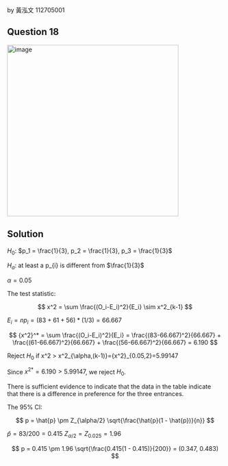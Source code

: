 by 黃泓文 112705001

## Question 18

<img width="400" alt="image" src="https://github.com/user-attachments/assets/58f39ec7-46c8-4c27-a791-70b164c4cadb"  />

## Solution

$H_0$: $p_1 = \frac{1}{3}, p_2 = \frac{1}{3}, p_3 = \frac{1}{3}$

$H_a$: at least a p_{i} is different from $\frac{1}{3}$

$\alpha=0.05$

The test statistic:

$$
x^2 = \sum \frac{(O_i-E_i)^2}{E_i} \sim x^2_{k-1}
$$

$E_i = np_i = (83+61+56)*(1/3) = 66.667$

$$
{x^2}^* = \sum \frac{(O_i-E_i)^2}{E_i} = \frac{(83-66.667)^2}{66.667} + \frac{(61-66.667)^2}{66.667} + \frac{(56-66.667)^2}{66.667} = 6.190
$$

Reject $H_0$ if x^2 > x^2_{\alpha,(k-1)}={x^2}_{0.05,2}=5.99147

Since ${x^2}^*= 6.190 > 5.99147$, we reject $H_0$.

There is sufficient evidence to indicate that the data in the table indicate that there is a difference in preference for the three entrances.

The 95% CI:

$$
p = \hat{p} \pm Z_{\alpha/2} \sqrt{\frac{\hat{p}(1 - \hat{p})}{n}}
$$

$\hat{p} = 83/200 = 0.415$
$Z_{\alpha/2} = Z_{0.025} = 1.96$

$$
p = 0.415 \pm 1.96 \sqrt{\frac{0.415(1 - 0.415)}{200}} = (0.347, 0.483)
$$
